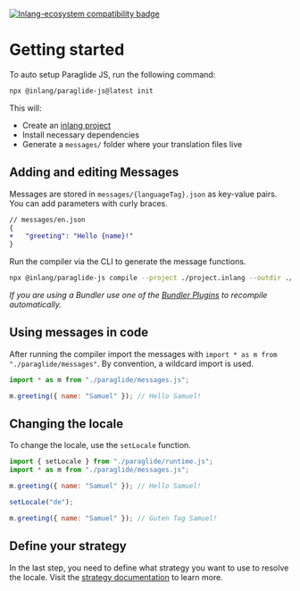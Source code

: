 [![Inlang-ecosystem compatibility badge](https://cdn.jsdelivr.net/gh/opral/monorepo@main/inlang/assets/md-badges/inlang.svg)](https://inlang.com)

# Getting started

To auto setup Paraglide JS, run the following command:

```bash
npx @inlang/paraglide-js@latest init
```

This will:

- Create an [inlang project](https://inlang.com/documentation/concept/project)
- Install necessary dependencies
- Generate a `messages/` folder where your translation files live

## Adding and editing Messages

Messages are stored in `messages/{languageTag}.json` as key-value pairs. You can add parameters with curly braces.

```diff
// messages/en.json
{
+ 	"greeting": "Hello {name}!"
}
```

Run the compiler via the CLI to generate the message functions.

```bash
npx @inlang/paraglide-js compile --project ./project.inlang --outdir ./src/paraglide
```

_If you are using a Bundler use one of the [Bundler Plugins](usage#usage-with-a-bundler) to recompile automatically._

## Using messages in code

After running the compiler import the messages with `import * as m from "./paraglide/messages"`. By convention, a wildcard import is used.

```js
import * as m from "./paraglide/messages.js";

m.greeting({ name: "Samuel" }); // Hello Samuel!
```

## Changing the locale 

To change the locale, use the `setLocale` function. 

```js
import { setLocale } from "./paraglide/runtime.js";
import * as m from "./paraglide/messages.js";

m.greeting({ name: "Samuel" }); // Hello Samuel!

setLocale("de");

m.greeting({ name: "Samuel" }); // Guten Tag Samuel!
```

## Define your strategy 

In the last step, you need to define what strategy you want to use to resolve the locale. Visit the [strategy documentation](https://inlang.com/m/gerre34r/library-inlang-paraglideJs/strategy) to learn more.